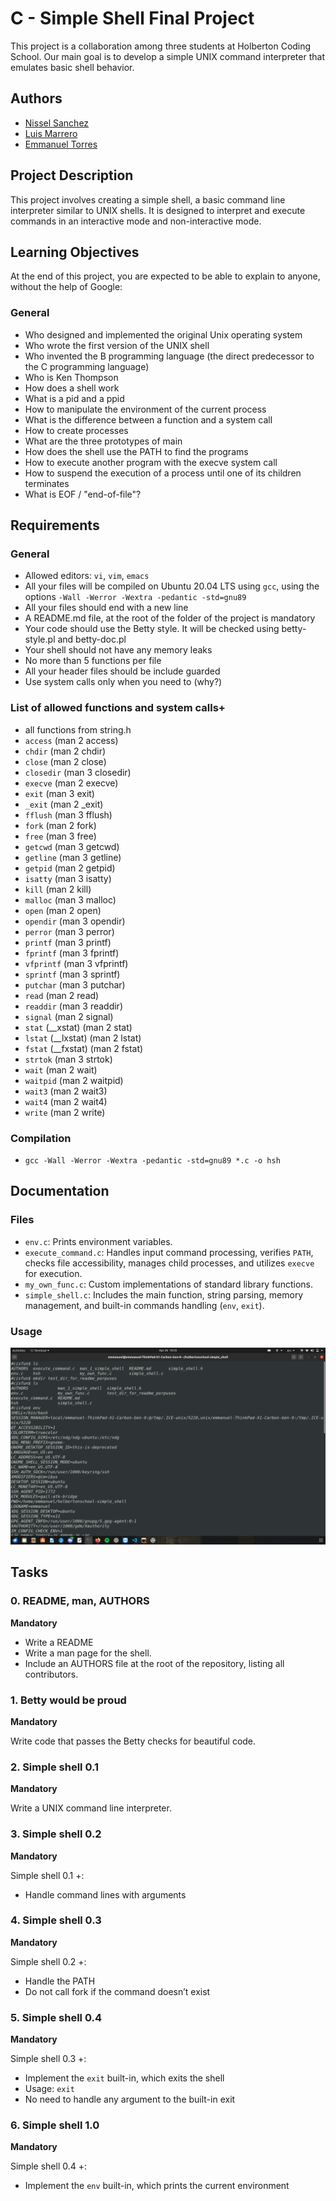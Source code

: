 # C - Simple Shell Final Project

This project is a collaboration among three students at Holberton Coding School. Our main goal is to develop a simple UNIX command interpreter that emulates basic shell behavior.

## Authors

- [Nissel Sanchez](https://github.com/niniisg)
- [Luis Marrero](https://github.com/Luismarrer)
- [Emmanuel Torres](https://github.com/Emahnny)


## Project Description

This project involves creating a simple shell, a basic command line interpreter similar to UNIX shells. It is designed to interpret and execute commands in an interactive mode and non-interactive mode.

## Learning Objectives

At the end of this project, you are expected to be able to explain to anyone, without the help of Google:

### General

- Who designed and implemented the original Unix operating system
- Who wrote the first version of the UNIX shell
- Who invented the B programming language (the direct predecessor to the C programming language)
- Who is Ken Thompson
- How does a shell work
- What is a pid and a ppid
- How to manipulate the environment of the current process
- What is the difference between a function and a system call
- How to create processes
- What are the three prototypes of main
- How does the shell use the PATH to find the programs
- How to execute another program with the execve system call
- How to suspend the execution of a process until one of its children terminates
- What is EOF / "end-of-file"?

## Requirements

### General

- Allowed editors: `vi`, `vim`, `emacs`
- All your files will be compiled on Ubuntu 20.04 LTS using `gcc`, using the options `-Wall -Werror -Wextra -pedantic -std=gnu89`
- All your files should end with a new line
- A README.md file, at the root of the folder of the project is mandatory
- Your code should use the Betty style. It will be checked using betty-style.pl and betty-doc.pl
- Your shell should not have any memory leaks
- No more than 5 functions per file
- All your header files should be include guarded
- Use system calls only when you need to (why?)

### List of allowed functions and system calls+
- all functions from string.h
- `access` (man 2 access)
- `chdir` (man 2 chdir)
- `close` (man 2 close)
- `closedir` (man 3 closedir)
- `execve` (man 2 execve)
- `exit` (man 3 exit)
- `_exit` (man 2 _exit)
- `fflush` (man 3 fflush)
- `fork` (man 2 fork)
- `free` (man 3 free)
- `getcwd` (man 3 getcwd)
- `getline` (man 3 getline)
- `getpid` (man 2 getpid)
- `isatty` (man 3 isatty)
- `kill` (man 2 kill)
- `malloc` (man 3 malloc)
- `open` (man 2 open)
- `opendir` (man 3 opendir)
- `perror` (man 3 perror)
- `printf` (man 3 printf)
- `fprintf` (man 3 fprintf)
- `vfprintf` (man 3 vfprintf)
- `sprintf` (man 3 sprintf)
- `putchar` (man 3 putchar)
- `read` (man 2 read)
- `readdir` (man 3 readdir)
- `signal` (man 2 signal)
- `stat` (__xstat) (man 2 stat)
- `lstat` (__lxstat) (man 2 lstat)
- `fstat` (__fxstat) (man 2 fstat)
- `strtok` (man 3 strtok)
- `wait` (man 2 wait)
- `waitpid` (man 2 waitpid)
- `wait3` (man 2 wait3)
- `wait4` (man 2 wait4)
- `write` (man 2 write)

### Compilation

- `gcc -Wall -Werror -Wextra -pedantic -std=gnu89 *.c -o hsh`

## Documentation

### Files

- `env.c`: Prints environment variables.
- `execute_command.c`: Handles input command processing, verifies `PATH`, checks file accessibility, manages child processes, and utilizes `execve` for execution.
- `my_own_func.c`: Custom implementations of standard library functions.
- `simple_shell.c`: Includes the main function, string parsing, memory management, and built-in commands handling (`env`, `exit`).

### Usage

![This is an image with a interaction example of our simple shell.](ShellExample.png)


## Tasks

### 0. README, man, AUTHORS

**Mandatory**

- Write a README
- Write a man page for the shell.
- Include an AUTHORS file at the root of the repository, listing all contributors.

### 1. Betty would be proud

**Mandatory**

Write code that passes the Betty checks for beautiful code.

### 2. Simple shell 0.1

**Mandatory**

Write a UNIX command line interpreter.

### 3. Simple shell 0.2

**Mandatory**

Simple shell 0.1 +:

- Handle command lines with arguments

### 4. Simple shell 0.3

**Mandatory**

Simple shell 0.2 +:

- Handle the PATH
- Do not call fork if the command doesn’t exist

### 5. Simple shell 0.4

**Mandatory**

Simple shell 0.3 +:

- Implement the `exit` built-in, which exits the shell
- Usage: `exit`
- No need to handle any argument to the built-in exit

### 6. Simple shell 1.0

**Mandatory**

Simple shell 0.4 +:

- Implement the `env` built-in, which prints the current environment
